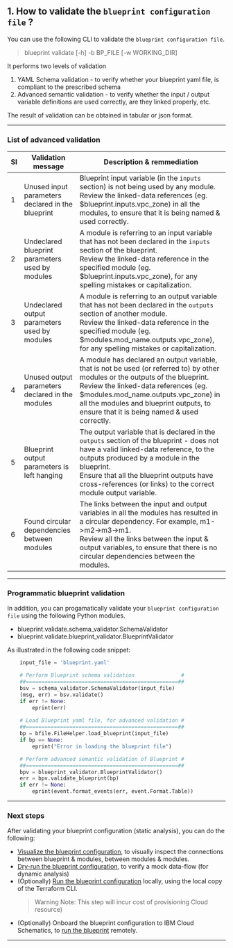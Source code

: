 ## 1. How to validate the `blueprint configuration file` ?

You can use the following CLI to validate the `blueprint configuration file`. 

> blueprint validate [-h] -b BP_FILE [-w WORKING_DIR]

It performs two levels of validation
1. YAML Schema validation - to verify whether your blueprint yaml file, is compliant to the prescribed schema
2. Advanced semantic validation - to verify whether the input / output variable definitions are used correctly, are they linked properly, etc.

The result of validation can be obtained in tabular or json format.

---
### List of advanced validation

| Sl | Validation message | Description & remmediation |
|----|--------------------|----------------------------|
| 1 | Unused input parameters declared in the blueprint | Blueprint input variable (in the `inputs` section) is not being used by any module.  </br>Review the linked-data references (eg. $blueprint.inputs.vpc_zone) in all the modules, to ensure that it is being named & used correctly. | 
| 2 | Undeclared blueprint parameters used by modules | A module is referring to an input variable that has not been declared in the `inputs` section of the blueprint. </br>Review the linked-data reference in the specified module (eg. $blueprint.inputs.vpc_zone), for any spelling mistakes or capitalization. |
| 3 | Undeclared output parameters used by modules | A module is referring to an output variable that has not been declared in the `outputs` section of another module. </br>Review the linked-data reference in the specified module (eg. $modules.mod_name.outputs.vpc_zone), for any spelling mistakes or capitalization. |
| 4 | Unused output parameters declared in the modules | A module has declared an output variable, that is not be used (or referred to) by other modules or the outputs of the blueprint.  </br>Review the linked-data references (eg. $modules.mod_name.outputs.vpc_zone) in all the modules and blueprint outputs, to ensure that it is being named & used correctly. |
| 5 | Blueprint output parameters is left hanging | The output variable that is declared in the `outputs` section of the blueprint - does not have a valid linked-data reference, to the outputs produced by a module in the blueprint. </br>Ensure that all the blueprint outputs have cross-references (or links) to the correct module output variable.|
| 6 | Found circular dependencies between modules | The links between the input and output variables in all the modules has resulted in a circular dependency.  For example, m1->m2->m3->m1.  </br>Review all the links between the input & output variables, to ensure that there is no circular dependencies between the modules. |


---
### Programmatic blueprint validation

In addition, you can progamatically validate your `blueprint configuration file` using the following Python modules.
* blueprint.validate.schema_validator.SchemaValidator
* blueprint.validate.blueprint_validator.BlueprintValidator

As illustrated in the following code snippet:

```python
    input_file = 'blueprint.yaml' 

    # Perform Blueprint schema validation               #
    ##=================================================##
    bsv = schema_validator.SchemaValidator(input_file)
    (msg, err) = bsv.validate()
    if err != None:
        eprint(err)
    
    # Load Blueprint yaml file, for advanced validation #
    ##=================================================##
    bp = bfile.FileHelper.load_blueprint(input_file)
    if bp == None:
        eprint("Error in loading the blueprint file")

    # Perform advanced semantic validation of Blueprint #
    ##=================================================##
    bpv = blueprint_validator.BlueprintValidator()
    err = bpv.validate_blueprint(bp)
    if err != None:
        eprint(event.format_events(err, event.Format.Table))

```

---
### Next steps

After validating your blueprint configuration (static analysis), you can do the following:
* [Visualize the blueprint configuration](./07-visualize.md), to visually inspect the connections between blueprint & modules, between modules & modules.
* [Dry-run the blueprint configuration](./06-run.md), to verify a mock data-flow (for dynamic analysis)
* (Optionally) [Run the blueprint configuration](./06-run.md) locally, using the local copy of the Terraform CLI.  
  > Warning Note: This step will incur cost of provisioning Cloud resource)
* (Optionally) Onboard the blueprint configuration to IBM Cloud Schematics, to [run the blueprint](https://cloud.ibm.com/docs/schematics?topic=schematics-create-blueprint-config&interface=ui) remotely.

---
